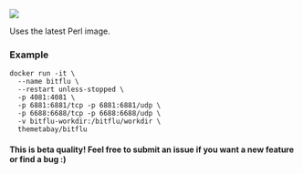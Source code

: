 ![](http://bitflu.workaround.ch/bitflu.png)

Uses the latest Perl image.

### Example
``` Beef
docker run -it \
  --name bitflu \
  --restart unless-stopped \
  -p 4081:4081 \
  -p 6881:6881/tcp -p 6881:6881/udp \
  -p 6688:6688/tcp -p 6688:6688/udp \
  -v bitflu-workdir:/bitflu/workdir \
  themetabay/bitflu
```
#### This is beta quality! Feel free to submit an issue if you want a new feature or find a bug :)
